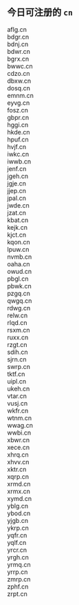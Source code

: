 
## 今日可注册的 `cn`
>
aflg.cn   
bdgr.cn   
bdnj.cn   
bdwr.cn   
bgrx.cn   
bwwc.cn   
cdzo.cn   
dbxw.cn   
dosq.cn   
emnm.cn   
eyvg.cn   
fosz.cn   
gbpr.cn   
hggi.cn   
hkde.cn   
hpuf.cn   
hvjf.cn   
iwkc.cn   
iwwb.cn   
jenf.cn   
jgeh.cn   
jgje.cn   
jjep.cn   
jpal.cn   
jwde.cn   
jzat.cn   
kbat.cn   
kejk.cn   
kjct.cn   
kqon.cn   
lpuw.cn   
nvmb.cn   
oaha.cn   
owud.cn   
pbgl.cn   
pbwk.cn   
pzgq.cn   
qwgq.cn   
rdwg.cn   
relw.cn   
rlqd.cn   
rsxm.cn   
ruxx.cn   
rzgt.cn   
sdih.cn   
sjrn.cn   
swrp.cn   
tktf.cn   
uipl.cn   
ukeh.cn   
vtar.cn   
vusj.cn   
wkfr.cn   
wtnm.cn   
wwag.cn   
wwbi.cn   
xbwr.cn   
xece.cn   
xhrq.cn   
xhvv.cn   
xktr.cn   
xqrp.cn   
xrmd.cn   
xrmx.cn   
xymd.cn   
yblg.cn   
ybod.cn   
yjgb.cn   
ykrp.cn   
yqfr.cn   
yqlf.cn   
yrcr.cn   
yrgh.cn   
yrmq.cn   
yrrp.cn   
zmrp.cn   
zphf.cn   
zrpt.cn   

